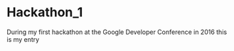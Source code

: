 # Hackathon_1
During my first hackathon at the Google Developer Conference in 2016 this is my entry
